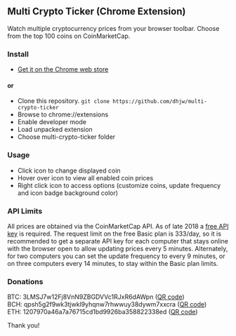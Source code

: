 ## Multi Crypto Ticker (Chrome Extension)
Watch multiple cryptocurrency prices from your browser toolbar. Choose from the top 100 coins on CoinMarketCap.

### Install
- [Get it on the Chrome web store](https://chrome.google.com/webstore/detail/mckpoliiiknakdcaoabkkdbbenopnabl)

#### or
- Clone this repository. `git clone https://github.com/dhjw/multi-crypto-ticker`
- Browse to chrome://extensions
- Enable developer mode
- Load unpacked extension
- Choose multi-crypto-ticker folder

### Usage
- Click icon to change displayed coin
- Hover over icon to view all enabled coin prices
- Right click icon to access options (customize coins, update frequency and icon badge background color)

### API Limits
All prices are obtained via the CoinMarketCap API. As of late 2018 a [free API key](https://pro.coinmarketcap.com/) is required. The request limit on the free Basic plan is 333/day, so it is recommended to get a separate API key for each computer that stays online with the browser open to allow updating prices every 5 minutes. Alternately, for two computers you can set the update frequency to every 9 minutes, or on three computers every 14 minutes, to stay within the Basic plan limits.

### Donations
BTC: 3LMSJ7w12Fj8VnN9ZBGDVVc1RJxR6dAWpn ([QR code](http://chart.apis.google.com/chart?chs=300x300&cht=qr&choe=ISO-8859-1&chl=3LMSJ7w12Fj8VnN9ZBGDVVc1RJxR6dAWpn))\
BCH: qpsh5g2f9wk3tjwkl9yhqnw7rhwwuy38dywm7xxcra ([QR code](http://chart.apis.google.com/chart?chs=300x300&cht=qr&choe=ISO-8859-1&chl=bitcoincash:qpsh5g2f9wk3tjwkl9yhqnw7rhwwuy38dywm7xxcra))\
ETH: 1207970a46a7a76715cd1bd9926ba358822338ed ([QR code](http://chart.apis.google.com/chart?chs=300x300&cht=qr&choe=ISO-8859-1&chl=1207970a46a7a76715cd1bd9926ba358822338ed))

Thank you!